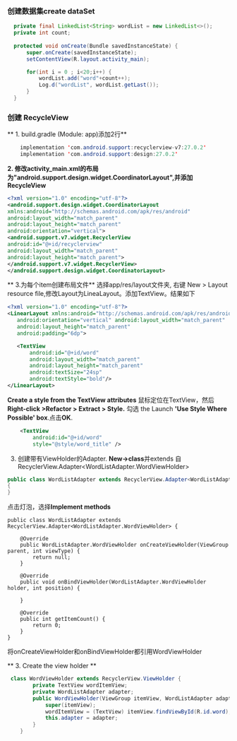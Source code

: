 
### 创建数据集create dataSet
  ```java
    private final LinkedList<String> wordList = new LinkedList<>();
    private int count;
    
    protected void onCreate(Bundle savedInstanceState) {
        super.onCreate(savedInstanceState);
        setContentView(R.layout.activity_main);

        for(int i = 0 ; i<20;i++) {
            wordList.add("word"+count++);
            Log.d("wordList", wordList.getLast());
        }
    }
  ```
 ### 创建 RecycleView

** 1. build.gradle (Module: app)添加2行**
``` java   
    implementation 'com.android.support:recyclerview-v7:27.0.2'
    implementation 'com.android.support:design:27.0.2'
```
    
**2. 修改activity_main.xml的布局为"android.support.design.widget.CoordinatorLayout",并添加 RecycleView**

```xml
<?xml version="1.0" encoding="utf-8"?>
<android.support.design.widget.CoordinatorLayout
xmlns:android="http://schemas.android.com/apk/res/android"
android:layout_width="match_parent"
android:layout_height="match_parent"
android:orientation="vertical">
<android.support.v7.widget.RecyclerView
android:id="@+id/recyclerview"
android:layout_width="match_parent"
android:layout_height="match_parent">
</android.support.v7.widget.RecyclerView>
</android.support.design.widget.CoordinatorLayout>
```
** 3.为每个item创建布局文件** 
 选择app/res/layout文件夹, 右键 New > Layout resource file,修改Layout为LineaLayout。添加TextView。结果如下
 ```xml
<?xml version="1.0" encoding="utf-8"?>
<LinearLayout xmlns:android="http://schemas.android.com/apk/res/android"
    android:orientation="vertical" android:layout_width="match_parent"
    android:layout_height="match_parent"
    android:padding="6dp">

    <TextView
        android:id="@+id/word"
        android:layout_width="match_parent"
        android:layout_height="match_parent"
        android:textSize="24sp"
        android:textStyle="bold"/>
</LinearLayout>
 ```
 
 **Create a style from the TextView attributes**
 鼠标定位在TextView，然后**Right-click >Refactor > Extract > Style.**
 勾选 the Launch **'Use Style Where Possible' box**.点击**OK**.
 
```xml
    <TextView
        android:id="@+id/word"
        style="@style/word_title" />
```

3. 创建带有ViewHolder的Adapter. **New->class**并extends 自 RecyclerView.Adapter<WordListAdapter.WordViewHolder>
```java
public class WordListAdapter extends RecyclerView.Adapter<WordListAdapter.WordViewHolder>
{
}
```
点击灯泡，选择**Implement methods**
```
public class WordListAdapter extends RecyclerView.Adapter<WordListAdapter.WordViewHolder> {

    @Override
    public WordListAdapter.WordViewHolder onCreateViewHolder(ViewGroup parent, int viewType) {
        return null;
    }

    @Override
    public void onBindViewHolder(WordListAdapter.WordViewHolder holder, int position) {

    }

    @Override
    public int getItemCount() {
        return 0;
    }
}
```
将onCreateViewHolder和onBindViewHolder都引用WordViewHolder

** 3. Create the view holder **

```java
 class WordViewHolder extends RecyclerView.ViewHolder {
        private TextView wordItemView;
        private WordListAdapter adapter;
        public WordViewHolder(ViewGroup itemView, WordListAdapter adapter) {
            super(itemView);
            wordItemView = (TextView) itemView.findViewById(R.id.word);
            this.adapter = adapter;
        }
    }
```
